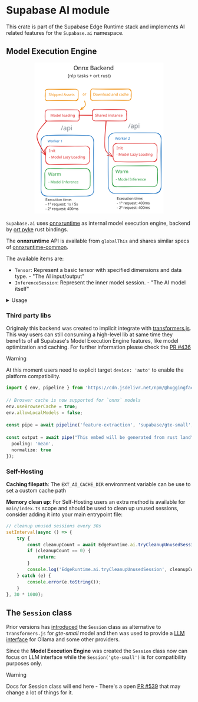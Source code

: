 # Supabase AI module

This crate is part of the Supabase Edge Runtime stack and implements AI related
features for the `Supabase.ai` namespace.

## Model Execution Engine

<p align="center">
  <picture>
    <source media="(prefers-color-scheme: dark)" srcset="/assets/docs/ai/onnx-backend-dark.svg">
    <source media="(prefers-color-scheme: light)" srcset="/assets/docs/ai/onnx-backend.svg">
    <img alt="ONNX Backend illustration" src="/assets/docs/ai/onnx-backend.svg" width="350" style="max-width: 100%;">
  </picture>
</p>

`Supabase.ai` uses [onnxruntime](https://onnxruntime.ai/) as internal model
execution engine, backend by [ort pyke](https://ort.pyke.io/) rust bindings.

The **onnxruntime** API is available from `globalThis` and shares similar specs of [onnxruntime-common](https://github.com/microsoft/onnxruntime/tree/main/js/common).

The available items are:

- `Tensor`: Represent a basic tensor with specified dimensions and data type. - "The AI input/output"
- `InferenceSession`: Represent the inner model session. - "The AI model itself"

<details>
<summary>Usage</summary>

It can be used from the exported `globalThis[Symbol.for("onnxruntime")]` -
but manipulating it directly is not trivial, so in the future you may use the [Inference API #501](https://github.com/supabase/edge-runtime/pull/501) for a more user friendly API.

```typescript
const { InferenceSession, Tensor } = globalThis[Symbol.for("onnxruntime")];

// 'create()' supports an url string buffer or the binary data
const modelUrlBuffer = new TextEncoder().encode("https://huggingface.co/Supabase/gte-small/resolve/main/onnx/model_quantized.onnx");
const session = await InferenceSession.create(modelUrlBuffer);

// Example only, in real 'feature-extraction' tensors must be created from the tokenizer step.
const inputs = {
   input_ids: new Tensor('float32', [1, 2, 3...], [1, 384]),
   attention_mask: new Tensor('float32', [...], [1, 384]),
   token_types_ids: new Tensor('float32', [...], [1, 384])
};

const { last_hidden_state } = await session.run(inputs);
console.log(last_hidden_state);
```

</details>

### Third party libs

Originaly this backend was created to implicit integrate with [transformers.js](https://github.com/huggingface/transformers.js/). This way users can still consuming a high-level lib at same time they benefits of all Supabase's Model Execution Engine features, like model optimization and caching. For further information please check the [PR #436](https://github.com/supabase/edge-runtime/pull/436)

> [!WARNING]
> At this moment users need to explicit target `device: 'auto'` to enable the platform compatibility.

```typescript
import { env, pipeline } from 'https://cdn.jsdelivr.net/npm/@huggingface/transformers@3.0.1';

// Broswer cache is now supported for `onnx` models
env.useBrowserCache = true;
env.allowLocalModels = false;

const pipe = await pipeline('feature-extraction', 'supabase/gte-small', { device: 'auto' });

const output = await pipe("This embed will be generated from rust land", {
  pooling: 'mean',
  normalize: true
});
```

### Self-Hosting

**Caching filepath**:
The `EXT_AI_CACHE_DIR` environment variable can be use to set a custom cache path

**Memory clean up**:
For Self-Hosting users an extra method is available for `main/index.ts` scope and should be used to clean up unused sessions, consider adding it into your main entrypoint file:

```typescript
// cleanup unused sessions every 30s
setInterval(async () => {
    try {
        const cleanupCount = await EdgeRuntime.ai.tryCleanupUnusedSession();
        if (cleanupCount == 0) {
            return;
        }
        console.log('EdgeRuntime.ai.tryCleanupUnusedSession', cleanupCount);
    } catch (e) {
        console.error(e.toString());
    }
}, 30 * 1000);
```

## The `Session` class

Prior versions has [introduced](https://supabase.com/blog/ai-inference-now-available-in-supabase-edge-functions) the `Session` class as alternative to `transformers.js` for *gte-small* model and then was used to provide a [LLM interface](https://supabase.com/docs/guides/functions/ai-models?queryGroups=platform&platform=ollama#using-large-language-models-llm) for Ollama and some other providers.

Since the **Model Execution Engine** was created the `Session` class now can focus on LLM interface while the `Session('gte-small')` is for compatibility purposes only.

> [!WARNING]
> Docs for Session class will end here - There's a open [PR #539](https://github.com/supabase/edge-runtime/pull/539) that may change a lot of things for it.
